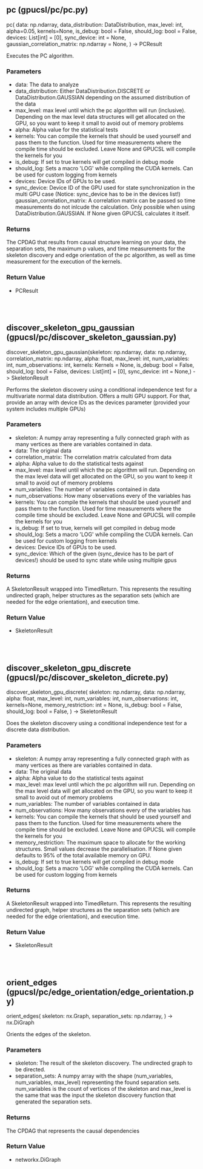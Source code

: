 ## pc (gpucsl/pc/pc.py)

pc(
    data: np.ndarray,
    data_distribution: DataDistribution,
    max_level: int,
    alpha=0.05,
    kernels=None,
    is_debug: bool = False,
    should_log: bool = False,
    devices: List[int] = [0],
    sync_device: int = None,
    gaussian_correlation_matrix: np.ndarray = None,
) -> PCResult

Executes the PC algorithm.

### Parameters
- data: The data to analyze  
- data_distribution: Either DataDistribution.DISCRETE or DataDistribution.GAUSSIAN depending on the assumed distribution of the data  
- max_level: max level until which the pc algorithm will run (inclusive). Depending on the max level data structures will get allocated on the GPU, so you want to keep it small to avoid out of memory problems  
- alpha: Alpha value for the statistical tests
- kernels: You can compile the kernels that should be used yourself and pass them to the function. Used for time measurements where the compile time should be excluded. Leave None and GPUCSL will compile the kernels for you   
- is_debug: If set to true kernels will get compiled in debug mode
- should_log: Sets a macro 'LOG' while compiling the CUDA kernels. Can be used for custom logging from kernels  
- devices: Device IDs of GPUs to be used.  
- sync_device: Device ID of the GPU used for state synchronization in the multi GPU case (Notice: sync_device has to be in the devices list!)
  gaussian_correlation_matrix: A correlation matrix can be passed so time measurements do not inlcude the calculation. Only possible when using DataDistribution.GAUSSIAN. If None given GPUCSL calculates it itself.  

### Returns

The CPDAG that results from causal structure learning on your data, the separation sets, the maximum p values, and time measurements for the skeleton discovery and edge orientation of the pc algorithm, as well as time measurement for the execution of the kernels.

### Return Value
- PCResult

<br/><br/>
## discover_skeleton_gpu_gaussian (gpucsl/pc/discover_skeleton_gaussian.py)
discover_skeleton_gpu_gaussian(skeleton: np.ndarray,
data: np.ndarray,
correlation_matrix: np.ndarray,
alpha: float,
max_level: int,
num_variables: int,
num_observations: int,
kernels: Kernels = None,
is_debug: bool = False,
should_log: bool = False,
devices: List[int] = [0],
sync_device: int = None,) -> SkeletonResult

Performs the skeleton discovery using a conditional independence test for a multivariate normal data distribution. Offers a multi GPU support. For that, provide an array with device IDs as the devices parameter (provided your system includes multiple GPUs)

### Parameters
- skeleton: A numpy array representing a fully connected graph with as many vertices as there are variables contained in data.
- data: The original data
- correlation_matrix: The correlation matrix calculated from data
- alpha: Alpha value to do the statistical tests against
- max_level: max level until which the pc algorithm will run. Depending on the max level data will get allocated on the GPU, so you want to keep it small to avoid out of memory problems  
- num_variables: The number of variables contained in data
- num_observations: How many observations every of the variables has
- kernels:  You can compile the kernels that should be used yourself and pass them to the function. Used for time measurements where the compile time should be excluded. Leave None and GPUCSL will compile the kernels for you   
- is_debug: If set to true, kernels will get compiled in debug mode
- should_log: Sets a macro 'LOG' while compiling the CUDA kernels. Can be used for custom logging from kernels  
- devices: Device IDs of GPUs to be used.  
- sync_device: Which of the given (sync_device has to be part of devices!) should be used to sync state while using multiple gpus


### Returns
A SkeletonResult wrapped into TimedReturn. This represents the resulting undirected graph, helper structures as the separation sets (which are needed for the edge orientation), and execution time.

### Return Value
- SkeletonResult


<br/><br/>
## discover_skeleton_gpu_discrete (gpucsl/pc/discover_skeleton_dicrete.py)

discover_skeleton_gpu_discrete(
    skeleton: np.ndarray,
    data: np.ndarray,
    alpha: float,
    max_level: int,
    num_variables: int,
    num_observations: int,
    kernels=None,
    memory_restriction: int = None,
    is_debug: bool = False,
    should_log: bool = False,
) -> SkeletonResult

Does the skeleton discovery using a conditional independence test for a discrete data distribution.

### Parameters
- skeleton: A numpy array representing a fully connected graph with as many vertices as there are variables contained in data.
- data: The original data
- alpha: Alpha value to do the statistical tests against
- max_level: max level until which the pc algorithm will run. Depending on the max level data will get allocated on the GPU, so you want to keep it small to avoid out of memory problems  
- num_variables: The number of variables contained in data
- num_observations: How many observations every of the variables has
- kernels:  You can compile the kernels that should be used yourself and pass them to the function. Used for time measurements where the compile time should be   excluded. Leave None and GPUCSL will compile the kernels for you   
- memory_restriction: The maximum space to allocate for the working structures. Small values decrease the parallelisation. If None given defaults to 95% of the total available memory on GPU.
- is_debug: If set to true kernels will get compiled in debug mode
- should_log: Sets a macro 'LOG' while compiling the CUDA kernels. Can be used for custom logging from kernels  


### Returns
A SkeletonResult wrapped into TimedReturn. This represents the resulting undirected graph, helper structures as the separation sets (which are needed for the edge orientation), and execution time.

### Return Value
- SkeletonResult

<br/><br/>
## orient_edges (gpucsl/pc/edge_orientation/edge_orientation.py)

orient_edges(
    skeleton: nx.Graph,
    separation_sets: np.ndarray,
) -> nx.DiGraph

Orients the edges of the skeleton.


### Parameters
- skeleton: The result of the skeleton discovery. The undirected graph to be directed.
- separation_sets: A numpy array with the shape (num_variables, num_variables, max_level) representing the found separation sets. num_variables is the count of    vertices of the skeleton and max_level is the same that was the input the skeleton discovery function that generated the separation sets.

### Returns
The CPDAG that represents the causal dependencies

### Return Value
- networkx.DiGraph